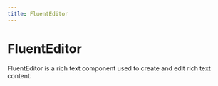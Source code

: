 ```yaml
---
title: FluentEditor
---
```


# FluentEditor

<div>FluentEditor is a rich text component used to create and edit rich text content.</div>
